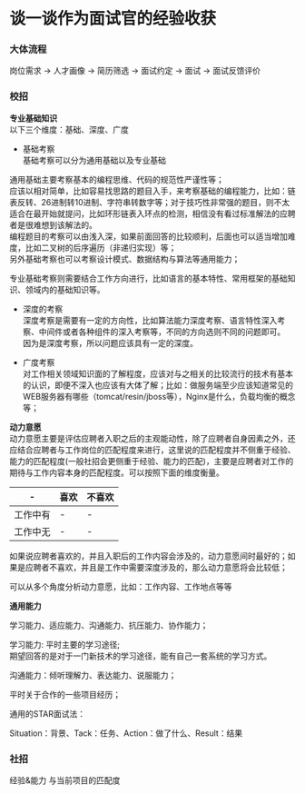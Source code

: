 谈一谈作为面试官的经验收获
====
### 大体流程

岗位需求 ->  人才画像 -> 简历筛选 -> 面试约定  -> 面试 -> 面试反馈评价

### 校招
**专业基础知识**<br>
以下三个维度：基础、深度、广度<br>
- 基础考察<br>
基础考察可以分为通用基础以及专业基础

通用基础主要考察基本的编程思维、代码的规范性严谨性等；<br>
应该以相对简单，比如容易找思路的题目入手，来考察基础的编程能力，比如：链表反转、26进制转10进制、字符串转数字等；对于技巧性非常强的题目，则不太适合在最开始就提问，比如环形链表入环点的检测，相信没有看过标准解法的应聘者是很难想到该解法的。<br>
编程题目的考察可以由浅入深，如果前面回答的比较顺利，后面也可以适当增加难度，比如二叉树的后序遍历（非递归实现）等；<br>
另外基础考察也可以考察设计模式、数据结构与算法等通用能力；

专业基础考察则需要结合工作方向进行，比如语言的基本特性、常用框架的基础知识、领域内的基础知识等。

- 深度的考察<br>
深度考察是需要有一定的方向性，比如算法能力深度考察、语言特性深入考察、中间件或者各种组件的深入考察等，不同的方向选则不同的问题即可。<br>
因为是深度考察，所以问题应该具有一定的深度。

- 广度考察<br>
对工作相关领域知识面的了解程度，应该对与之相关的比较流行的技术有基本的认识，即便不深入也应该有大体了解；比如：做服务端至少应该知道常见的WEB服务器有哪些（tomcat/resin/jboss等），Nginx是什么，负载均衡的概念等；


**动力意愿**<br>
动力意愿主要是评估应聘者入职之后的主观能动性，除了应聘者自身因素之外，还应结合应聘者与工作岗位的匹配程度来进行，这里说的匹配程度并不侧重于经验、能力的匹配程度(一般社招会更侧重于经验、能力的匹配)，主要是应聘者对工作的期待与工作内容本身的匹配程度。可以按照下面的维度衡量。

-|喜欢|不喜欢
-|-|-
工作中有|-|-
工作中无|-|-

如果说应聘者喜欢的，并且入职后的工作内容会涉及的，动力意愿间时最好的；如果是应聘者不喜欢，并且是工作中需要深度涉及的，那么动力意愿将会比较低；

可以从多个角度分析动力意愿，比如：工作内容、工作地点等等

**通用能力**

学习能力、适应能力、沟通能力、抗压能力、协作能力；

学习能力: 平时主要的学习途径;<br>
期望回答的是对于一门新技术的学习途径，能有自己一套系统的学习方式。

沟通能力：倾听理解力、表达能力、说服能力；

平时关于合作的一些项目经历；

通用的STAR面试法：

Situation：背景、Tack：任务、Action：做了什么、Result：结果


### 社招

经验&能力 与当前项目的匹配度
